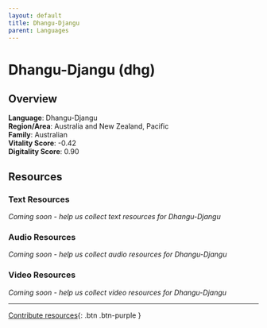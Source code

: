 ```yaml
---
layout: default
title: Dhangu-Djangu
parent: Languages
---
```


# Dhangu-Djangu (dhg)

## Overview

**Language**: Dhangu-Djangu  
**Region/Area**: Australia and New Zealand, Pacific  
**Family**: Australian  
**Vitality Score**: -0.42  
**Digitality Score**: 0.90  

## Resources

### Text Resources
*Coming soon - help us collect text resources for Dhangu-Djangu*

### Audio Resources
*Coming soon - help us collect audio resources for Dhangu-Djangu*

### Video Resources
*Coming soon - help us collect video resources for Dhangu-Djangu*

---

[Contribute resources](https://fairtrain.github.io/){: .btn .btn-purple }
